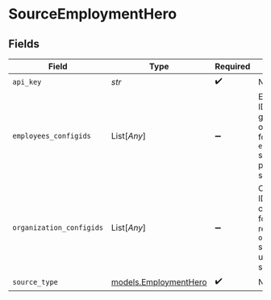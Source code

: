 # SourceEmploymentHero


## Fields

| Field                                                                                                   | Type                                                                                                    | Required                                                                                                | Description                                                                                             |
| ------------------------------------------------------------------------------------------------------- | ------------------------------------------------------------------------------------------------------- | ------------------------------------------------------------------------------------------------------- | ------------------------------------------------------------------------------------------------------- |
| `api_key`                                                                                               | *str*                                                                                                   | :heavy_check_mark:                                                                                      | N/A                                                                                                     |
| `employees_configids`                                                                                   | List[*Any*]                                                                                             | :heavy_minus_sign:                                                                                      | Employees IDs in the given organisation found in `employees` stream for passing to sub-streams          |
| `organization_configids`                                                                                | List[*Any*]                                                                                             | :heavy_minus_sign:                                                                                      | Organization ID which could be found as result of `organizations` stream to be used in other substreams |
| `source_type`                                                                                           | [models.EmploymentHero](../models/employmenthero.md)                                                    | :heavy_check_mark:                                                                                      | N/A                                                                                                     |